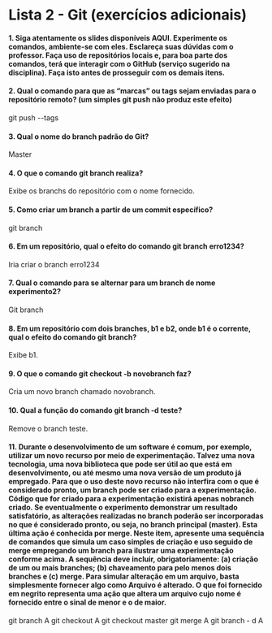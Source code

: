 # Lista 2 - Git (exercícios adicionais)

#### 1. Siga atentamente os slides disponíveis AQUI. Experimente os comandos, ambiente-se com eles. Esclareça suas dúvidas com o professor. Faça uso de repositórios locais e, para boa parte dos comandos, terá que interagir com o GitHub (serviço sugerido na disciplina). Faça isto antes de prosseguir com os demais itens.

#### 2. Qual o comando para que as “marcas” ou tags sejam enviadas para o repositório remoto? (um simples git push não produz este efeito)
git push --tags

#### 3. Qual o nome do branch padrão do Git?
Master

#### 4. O que o comando git branch <branchname> realiza?
Exibe os branchs do repositório com o nome fornecido.

#### 5. Como criar um branch a partir de um commit específico?
git branch <nome>

#### 6. Em um repositório, qual o efeito do comando git branch erro1234?
Iria criar o branch erro1234

#### 7. Qual o comando para se alternar para um branch de nome experimento2?
Git branch <nome> <commit>

#### 8. Em um repositório com dois branches, b1 e b2, onde b1 é o corrente, qual o efeito do comando git branch?
Exibe b1.

#### 9. O que o comando git checkout -b novobranch faz?
Cria um novo branch chamado novobranch.

#### 10. Qual a função do comando git branch -d teste?
Remove o branch teste.

#### 11. Durante o desenvolvimento de um software é comum, por exemplo, utilizar um novo recurso por meio de experimentação. Talvez uma nova tecnologia, uma nova biblioteca que pode ser útil ao que está em desenvolvimento, ou até mesmo uma nova versão de um produto já empregado. Para que o uso deste novo recurso não interfira com o que é considerado pronto, um branch pode ser criado para a experimentação. Código que for criado para a experimentação existirá apenas nobranch criado. Se eventualmente o experimento demonstrar um resultado satisfatório, as alterações realizadas no branch poderão ser incorporadas no que é considerado pronto, ou seja, no branch principal (master). Esta última ação é conhecida por merge. Neste item, apresente uma sequência de comandos que simula um caso simples de criação e uso seguido de merge empregando um branch para ilustrar uma experimentação conforme acima. A sequência deve incluir, obrigatoriamente: (a) criação de um ou mais branches; (b) chaveamento para pelo menos dois branches e (c) merge. Para simular alteração em um arquivo, basta simplesmente fornecer algo como Arquivo <nome> é alterado. O que foi fornecido em negrito representa uma ação que altera um arquivo cujo nome é fornecido entre o sinal de menor e o de maior.
git branch A
git checkout A
git checkout master
git merge A
git branch - d A
